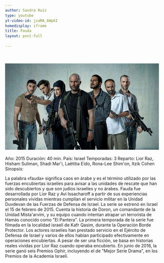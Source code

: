 ```yaml
---
author: Sandra Ruiz
type: youtube
yt-video-id: jsaMA_6Wp6I
homedisplay: iframe
title: Fauda
layout: post-full

---
```

<br>   
<br>   
<img class="featimg" src="../img/fauda.jpg" alt="Fauda">  
<br>  
<br>   
Año: 2015
Duración: 40 min.  
País: Israel  
Temporadas: 3  
Reparto: Lior Raz, Hisham Suliman, Shadi Mar'i, Laëtitia Eïdo, Rona-Lee Shim'on, Itzik Cohen 
<br> 
Sinopsis:  

La palabra «fauda» significa caos en árabe y es el término utilizado por las fuerzas encubiertas israelíes para avisar a las unidades de rescate que han sido descubiertos y que son judíos israelíes y no árabes.
Fauda fue desarrollada por Lior Raz y Avi Issacharoff a partir de sus experiencias personales vividas mientras cumplían el servicio militar en la Unidad Duvdevan de las Fuerzas de Defensa de Israel. La serie se estrenó en Israel el 15 de febrero de 2015. Cuenta la historia de Doron, un comandante de la Unidad Mista'arvim, y su equipo cuando intentan atrapar un terrorista de Hamás conocido como "El Pantera".​
La primera temporada de la serie fue filmada en la localidad israelí de Kafr Qasim, durante la Operación Borde Protector.
Los actores israelíes han prestado servicio en el Ejército de Defensa de Israel y varios de ellos habían participado efectivamente en operaciones encubiertas. A pesar de ser una ficción, se basa en historias reales vividas por Lior Raz cuando operaba encubierto.
En junio de 2016, la serie ganó seis Premios Ophir, incluyendo el de "Mejor Serie Drama", en los Premios de la Academia Israelí.

